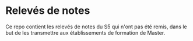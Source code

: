 # Relevés de notes

Ce repo contient les relevés de notes du S5 qui n'ont pas été remis, dans le but de les transmettre aux établissements de formation de Master.
